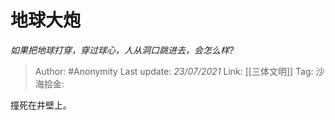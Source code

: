 # 地球大炮
*如果把地球打穿，穿过球心，人从洞口跳进去，会怎么样?*

> Author: #Anonymity
> Last update: *23/07/2021*
> Link: [[三体文明]]
> Tag:
> 沙海拾金:

撞死在井壁上。
